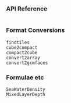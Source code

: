 
### API Reference

```@index
```

### Format Conversions

```@docs
findtiles
cube2compact
compact2cube
convert2array
convert2gcmfaces
```

### Formulae etc

```@docs
SeaWaterDensity
MixedLayerDepth
```
